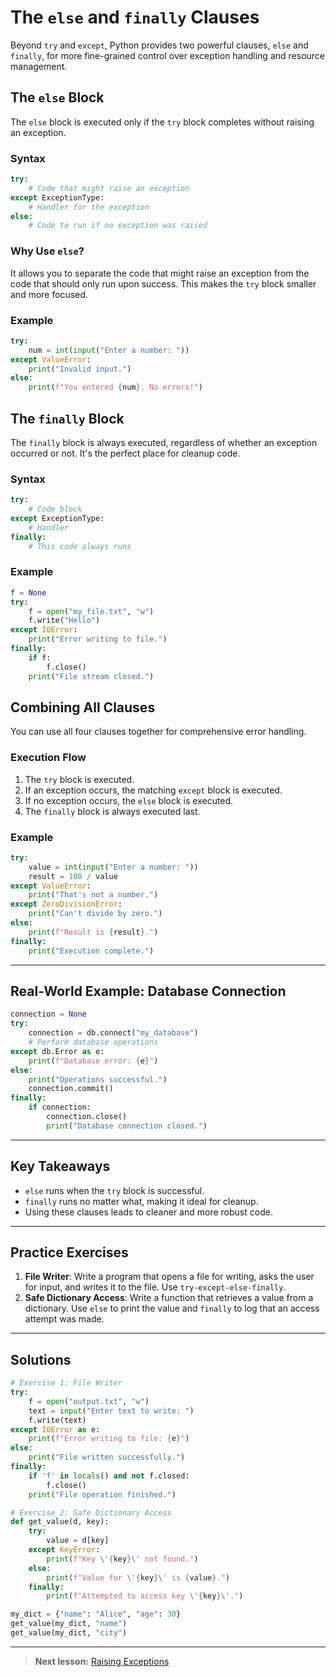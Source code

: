 
# The `else` and `finally` Clauses

Beyond `try` and `except`, Python provides two powerful clauses, `else` and `finally`, for more fine-grained control over exception handling and resource management.

## The `else` Block

The `else` block is executed only if the `try` block completes without raising an exception.

### Syntax

```python
try:
    # Code that might raise an exception
except ExceptionType:
    # Handler for the exception
else:
    # Code to run if no exception was raised
```

### Why Use `else`?

It allows you to separate the code that might raise an exception from the code that should only run upon success. This makes the `try` block smaller and more focused.

### Example

```python
try:
    num = int(input("Enter a number: "))
except ValueError:
    print("Invalid input.")
else:
    print(f"You entered {num}. No errors!")
```

## The `finally` Block

The `finally` block is always executed, regardless of whether an exception occurred or not. It's the perfect place for cleanup code.

### Syntax

```python
try:
    # Code block
except ExceptionType:
    # Handler
finally:
    # This code always runs
```

### Example

```python
f = None
try:
    f = open("my_file.txt", "w")
    f.write("Hello")
except IOError:
    print("Error writing to file.")
finally:
    if f:
        f.close()
    print("File stream closed.")
```

## Combining All Clauses

You can use all four clauses together for comprehensive error handling.

### Execution Flow

1. The `try` block is executed.
2. If an exception occurs, the matching `except` block is executed.
3. If no exception occurs, the `else` block is executed.
4. The `finally` block is always executed last.

### Example

```python
try:
    value = int(input("Enter a number: "))
    result = 100 / value
except ValueError:
    print("That's not a number.")
except ZeroDivisionError:
    print("Can't divide by zero.")
else:
    print(f"Result is {result}.")
finally:
    print("Execution complete.")
```

---

## Real-World Example: Database Connection

```python
connection = None
try:
    connection = db.connect("my_database")
    # Perform database operations
except db.Error as e:
    print(f"Database error: {e}")
else:
    print("Operations successful.")
    connection.commit()
finally:
    if connection:
        connection.close()
        print("Database connection closed.")
```

---

## Key Takeaways

- `else` runs when the `try` block is successful.
- `finally` runs no matter what, making it ideal for cleanup.
- Using these clauses leads to cleaner and more robust code.

---

## Practice Exercises

1. **File Writer**: Write a program that opens a file for writing, asks the user for input, and writes it to the file. Use `try-except-else-finally`.
2. **Safe Dictionary Access**: Write a function that retrieves a value from a dictionary. Use `else` to print the value and `finally` to log that an access attempt was made.

---

## Solutions

```python
# Exercise 1: File Writer
try:
    f = open("output.txt", "w")
    text = input("Enter text to write: ")
    f.write(text)
except IOError as e:
    print(f"Error writing to file: {e}")
else:
    print("File written successfully.")
finally:
    if 'f' in locals() and not f.closed:
        f.close()
    print("File operation finished.")

# Exercise 2: Safe Dictionary Access
def get_value(d, key):
    try:
        value = d[key]
    except KeyError:
        print(f"Key \'{key}\' not found.")
    else:
        print(f"Value for \'{key}\' is {value}.")
    finally:
        print(f"Attempted to access key \'{key}\'.")

my_dict = {"name": "Alice", "age": 30}
get_value(my_dict, "name")
get_value(my_dict, "city")
```

---
> **Next lesson:** [Raising Exceptions](raising-exceptions)
